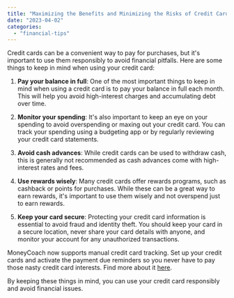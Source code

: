 ```yaml
---
title: "Maximizing the Benefits and Minimizing the Risks of Credit Card Spending"
date: "2023-04-02"
categories: 
  - "financial-tips"
---
```


Credit cards can be a convenient way to pay for purchases, but it's important to use them responsibly to avoid financial pitfalls. Here are some things to keep in mind when using your credit card:

1. **Pay your balance in full**: One of the most important things to keep in mind when using a credit card is to pay your balance in full each month. This will help you avoid high-interest charges and accumulating debt over time.

3. **Monitor your spending**: It's also important to keep an eye on your spending to avoid overspending or maxing out your credit card. You can track your spending using a budgeting app or by regularly reviewing your credit card statements.

5. **Avoid cash advances**: While credit cards can be used to withdraw cash, this is generally not recommended as cash advances come with high-interest rates and fees.

7. **Use rewards wisely**: Many credit cards offer rewards programs, such as cashback or points for purchases. While these can be a great way to earn rewards, it's important to use them wisely and not overspend just to earn rewards.

9. **Keep your card secure**: Protecting your credit card information is essential to avoid fraud and identity theft. You should keep your card in a secure location, never share your card details with anyone, and monitor your account for any unauthorized transactions.

MoneyCoach now supports manual credit card tracking. Set up your credit cards and activate the payment due reminders so you never have to pay those nasty credit card interests. Find more about it [here](https://moneycoach.ai/how-to-track-and-manage-credit-cards/).

By keeping these things in mind, you can use your credit card responsibly and avoid financial issues.
